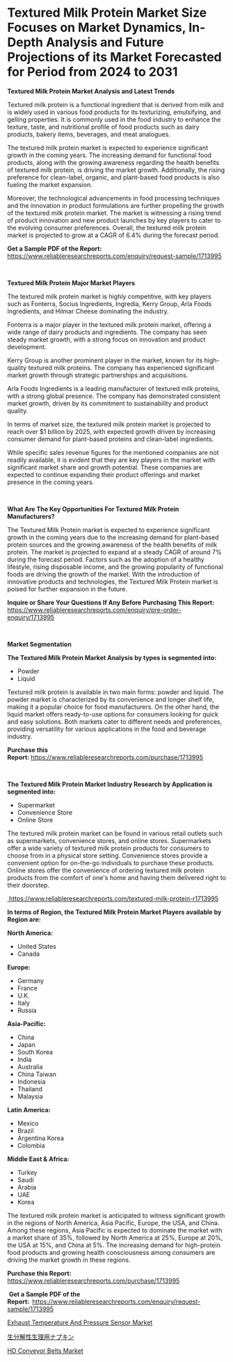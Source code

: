 <p><h1>Textured Milk Protein Market Size Focuses on Market Dynamics, In-Depth Analysis and Future Projections of its Market Forecasted for Period from 2024 to 2031</h1></p><p><strong>Textured Milk Protein Market Analysis and Latest Trends</strong></p>
<p><p>Textured milk protein is a functional ingredient that is derived from milk and is widely used in various food products for its texturizing, emulsifying, and gelling properties. It is commonly used in the food industry to enhance the texture, taste, and nutritional profile of food products such as dairy products, bakery items, beverages, and meat analogues.</p><p>The textured milk protein market is expected to experience significant growth in the coming years. The increasing demand for functional food products, along with the growing awareness regarding the health benefits of textured milk protein, is driving the market growth. Additionally, the rising preference for clean-label, organic, and plant-based food products is also fueling the market expansion.</p><p>Moreover, the technological advancements in food processing techniques and the innovation in product formulations are further propelling the growth of the textured milk protein market. The market is witnessing a rising trend of product innovation and new product launches by key players to cater to the evolving consumer preferences. Overall, the textured milk protein market is projected to grow at a CAGR of 6.4% during the forecast period.</p></p>
<p><strong>Get a Sample PDF of the Report:&nbsp;</strong> <a href="https://www.reliableresearchreports.com/enquiry/request-sample/1713995">https://www.reliableresearchreports.com/enquiry/request-sample/1713995</a></p>
<p>&nbsp;</p>
<p><strong>Textured Milk Protein Major Market Players</strong></p>
<p><p>The textured milk protein market is highly competitive, with key players such as Fonterra, Socius Ingredients, Ingredia, Kerry Group, Arla Foods Ingredients, and Hilmar Cheese dominating the industry. </p><p>Fonterra is a major player in the textured milk protein market, offering a wide range of dairy products and ingredients. The company has seen steady market growth, with a strong focus on innovation and product development. </p><p>Kerry Group is another prominent player in the market, known for its high-quality textured milk proteins. The company has experienced significant market growth through strategic partnerships and acquisitions.</p><p>Arla Foods Ingredients is a leading manufacturer of textured milk proteins, with a strong global presence. The company has demonstrated consistent market growth, driven by its commitment to sustainability and product quality. </p><p>In terms of market size, the textured milk protein market is projected to reach over $1 billion by 2025, with expected growth driven by increasing consumer demand for plant-based proteins and clean-label ingredients.</p><p>While specific sales revenue figures for the mentioned companies are not readily available, it is evident that they are key players in the market with significant market share and growth potential. These companies are expected to continue expanding their product offerings and market presence in the coming years.</p></p>
<p>&nbsp;</p>
<p><strong>What Are The Key Opportunities For Textured Milk Protein Manufacturers?</strong></p>
<p><p>The Textured Milk Protein market is expected to experience significant growth in the coming years due to the increasing demand for plant-based protein sources and the growing awareness of the health benefits of milk protein. The market is projected to expand at a steady CAGR of around 7% during the forecast period. Factors such as the adoption of a healthy lifestyle, rising disposable income, and the growing popularity of functional foods are driving the growth of the market. With the introduction of innovative products and technologies, the Textured Milk Protein market is poised for further expansion in the future.</p></p>
<p><strong>Inquire or Share Your Questions If Any Before Purchasing This Report:</strong> <a href="https://www.reliableresearchreports.com/enquiry/pre-order-enquiry/1713995">https://www.reliableresearchreports.com/enquiry/pre-order-enquiry/1713995</a></p>
<p>&nbsp;</p>
<p><strong>Market Segmentation</strong></p>
<p><strong>The Textured Milk Protein Market Analysis by types is segmented into:</strong></p>
<p><ul><li>Powder</li><li>Liquid</li></ul></p>
<p><p>Textured milk protein is available in two main forms: powder and liquid. The powder market is characterized by its convenience and longer shelf life, making it a popular choice for food manufacturers. On the other hand, the liquid market offers ready-to-use options for consumers looking for quick and easy solutions. Both markets cater to different needs and preferences, providing versatility for various applications in the food and beverage industry.</p></p>
<p><strong>Purchase this Report:&nbsp;</strong><a href="https://www.reliableresearchreports.com/purchase/1713995">https://www.reliableresearchreports.com/purchase/1713995</a></p>
<p>&nbsp;</p>
<p><strong>The Textured Milk Protein Market Industry Research by Application is segmented into:</strong></p>
<p><ul><li>Supermarket</li><li>Convenience Store</li><li>Online Store</li></ul></p>
<p><p>The textured milk protein market can be found in various retail outlets such as supermarkets, convenience stores, and online stores. Supermarkets offer a wide variety of textured milk protein products for consumers to choose from in a physical store setting. Convenience stores provide a convenient option for on-the-go individuals to purchase these products. Online stores offer the convenience of ordering textured milk protein products from the comfort of one's home and having them delivered right to their doorstep.</p></p>
<p><a href="https://www.reliableresearchreports.com/textured-milk-protein-r1713995">&nbsp;https://www.reliableresearchreports.com/textured-milk-protein-r1713995</a></p>
<p><strong>In terms of Region, the Textured Milk Protein Market Players available by Region are:</strong></p>
<p>
    <p> <strong> North America: </strong>
        <ul>
            <li>United States</li>
            <li>Canada</li>
        </ul>
        </p> 
    <p> <strong> Europe: </strong>
        <ul>
            <li>Germany</li>
            <li>France</li>
            <li>U.K.</li>
            <li>Italy</li>
            <li>Russia</li>
        </ul>
        </p> 
    <p> <strong> Asia-Pacific: </strong>
        <ul>
            <li>China</li>
            <li>Japan</li>
            <li>South Korea</li>
            <li>India</li>
            <li>Australia</li>
            <li>China Taiwan</li>
            <li>Indonesia</li>
            <li>Thailand</li>
            <li>Malaysia</li>
        </ul>
        </p> 
    <p> <strong> Latin America: </strong>
        <ul>
            <li>Mexico</li>
            <li>Brazil</li>
            <li>Argentina Korea</li>
            <li>Colombia</li>
        </ul>
        </p> 
    <p> <strong> Middle East & Africa: </strong>
        <ul>
            <li>Turkey</li>
            <li>Saudi</li>
            <li>Arabia</li>
            <li>UAE</li>
            <li>Korea</li>
        </ul>
    </p>
    </p>
<p><p>The textured milk protein market is anticipated to witness significant growth in the regions of North America, Asia Pacific, Europe, the USA, and China. Among these regions, Asia Pacific is expected to dominate the market with a market share of 35%, followed by North America at 25%, Europe at 20%, the USA at 15%, and China at 5%. The increasing demand for high-protein food products and growing health consciousness among consumers are driving the market growth in these regions.</p></p>
<p><strong>Purchase this Report: </strong><a href="https://www.reliableresearchreports.com/purchase/1713995">https://www.reliableresearchreports.com/purchase/1713995</a></p>
<p>&nbsp;<strong>Get a Sample PDF of the Report:&nbsp;&nbsp;</strong><a href="https://www.reliableresearchreports.com/enquiry/request-sample/1713995">https://www.reliableresearchreports.com/enquiry/request-sample/1713995</a></p>
<p><strong></strong></p>
<p><p><a href="https://www.linkedin.com/pulse/exhaust-temperature-pressure-sensor-market-furnish-information-htoxf?trackingId=V3W%2Fj97ilyUjd%2BmSyaF24A%3D%3D">Exhaust Temperature And Pressure Sensor Market</a></p><p><a href="https://medium.com/@jackrichards5445/%E7%94%9F%E5%88%86%E8%A7%A3%E6%80%A7%E3%81%AE%E7%94%9F%E7%90%86%E7%94%A8%E3%83%8A%E3%83%97%E3%82%AD%E3%83%B3%E5%B8%82%E5%A0%B4%E3%81%AE%E8%A6%8F%E6%A8%A1%E3%81%AF-%E4%B8%96%E7%95%8C%E3%81%AE%E6%A5%AD%E7%95%8C%E3%81%A7%E6%9C%80%E3%82%82%E5%8A%B9%E6%9E%9C%E7%9A%84%E3%81%AA%E3%83%9E%E3%83%BC%E3%82%B1%E3%83%86%E3%82%A3%E3%83%B3%E3%82%B0%E3%83%81%E3%83%A3%E3%83%8D%E3%83%AB%E3%82%92%E6%98%8E%E3%82%89%E3%81%8B%E3%81%AB%E3%81%99%E3%82%8B-864a3c6dac7a">生分解性生理用ナプキン</a></p><p><a href="https://www.linkedin.com/pulse/hd-conveyor-belts-market-size-reflecting-forecast-till-2031-mgazf?trackingId=pBnG2EOC9d2IdqAK1mgQzQ%3D%3D">HD Conveyor Belts Market</a></p></p>